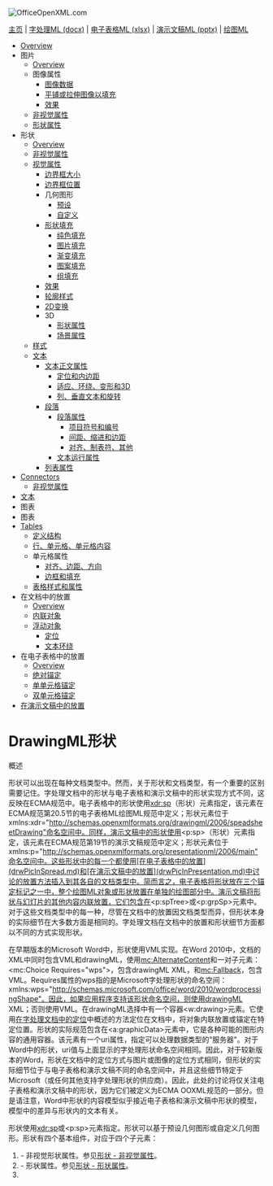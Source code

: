 ![OfficeOpenXML.com](drwImages/drawingMLbanner.png)

[主页](index.md) | [字处理ML (docx)](anatomyofOOXML.md) | [电子表格ML (xlsx)](anatomyofOOXML-xlsx.md) | [演示文稿ML (pptx)](anatomyofOOXML-pptx.md) | [绘图ML](drwOverview.md)

- [Overview](drwOverview.md)
- 图片
  - [Overview](drwPic.md)
  - 图像属性
    - [图像数据](drwPic-ImageData.md)
    - [平铺或拉伸图像以填充](drwPic-tile.md)
    - [效果](drwPic-effects.md)
  - [非视觉属性](drwPic-nvPicPr.md)
  - [形状属性](drwSp-SpPr.md)
- 形状
  - [Overview](drwShape.md)
  - [非视觉属性](drwSp-nvSpPr.md)
  - [视觉属性](drwSp-SpPr.md)
    - [边界框大小](drwSp-size.md)
    - [边界框位置](drwSp-location.md)
    - 几何图形
      - [预设](drwSp-prstGeom.md)
      - [自定义](drwSp-custGeom.md)
    - [形状填充](drwSp-shapeFill.md)
      - [纯色填充](drwSp-SolidFill.md)
      - [图片填充](drwSp-PictFill.md)
      - [渐变填充](drwSp-GradFill.md)
      - [图案填充](drwSp-PattFill.md)
      - [组填充](drwSp-grpFill.md)
    - [效果](drwSp-effects.md)
    - [轮廓样式](drwSp-outline.md)
    - [2D变换](drwSp-rotate.md)
    - 3D
      - [形状属性](drwSp-3dProps.md)
      - [场景属性](drwSp-3dScene.md)
  - [样式](drwSp-styles.md)
  - [文本](drwSp-text.md)
    - [文本正文属性](drwSp-text-bodyPr.md)
      - [定位和内边距](drwSp-text-bodyPr-inset.md)
      - [适应、环绕、变形和3D](drwSp-text-bodyPr-fit.md)
      - [列、垂直文本和旋转](drwSp-text-bodyPr-columns.md)
    - [段落](drwSp-text-paragraph.md)
      - [段落属性](drwSp-text-paraProps.md)
        - [项目符号和编号](drwSp-text-paraProps-numbering.md)
        - [间距、缩进和边距](drwSp-text-paraProps-margins.md)
        - [对齐、制表符、其他](drwSp-text-paraProps-align.md)
      - [文本运行属性](drwSp-text-runProps.md)
    - [列表属性](drwSp-text-lstPr.md)
- [Connectors](drwCxnSp.md)
  - [非视觉属性](drwSp-nvCxnSpPr.md)
- [文本](drwSp-textbox.md)
- 图表
- 图表
- [Tables](drwTable.md)
  - [定义结构](drwTableGrid.md)
  - [行、单元格、单元格内容](drwTableRowAndCell.md)
  - 单元格属性
    - [对齐、边距、方向](drwTableCellProperties-alignment.md)
    - [边框和填充](drwTableCellProperties-bordersFills.md)
  - [表格样式和属性](drwTableStyles.md)
- 在文档中的放置
  - [Overview](drwPicInWord.md)
  - [内联对象](drwPicInline.md)
  - [浮动对象](drwPicFloating.md)
    - [定位](drwPicFloating-position.md)
    - [文本环绕](drwPicFloating-textWrap.md)
- 在电子表格中的放置
  - [Overview](drwPicInSpread.md)
  - [绝对锚定](drwPicInSpread-absolute.md)
  - [单单元格锚定](drwPicInSpread-oneCell.md)
  - [双单元格锚定](drwPicInSpread-twoCell.md)
- [在演示文稿中的放置](drwPicInPresentation.md)

# DrawingML形状

概述

形状可以出现在每种文档类型中。然而，关于形状和文档类型，有一个重要的区别需要记住。字处理文档中的形状与电子表格和演示文稿中的形状实现方式不同，这反映在ECMA规范中。电子表格中的形状使用<xdr:sp>（形状）元素指定，该元素在ECMA规范第20.5节的电子表格ML绘图ML规范中定义；形状元素位于xmlns:xdr="http://schemas.openxmlformats.org/drawingml/2006/speadsheetDrawing"命名空间中。同样，演示文稿中的形状使用<p:sp>（形状）元素指定，该元素在ECMA规范第19节的演示文稿规范中定义；形状元素位于xmlns:p="http://schemas.openxmlformats.org/presentationml/2006/main"命名空间中。这些形状中的每一个都使用[在电子表格中的放置](drwPicInSpread.md)和[在演示文稿中的放置](drwPicInPresentation.md)中讨论的放置方法插入到其各自的文档类型中。简而言之，电子表格将形状放在三个锚定标记之一中，整个绘图ML对象或形状放置在单独的绘图部分中。演示文稿将形状与幻灯片的其他内容内联放置，它们包含在<p:spTree>或<p:grpSp>元素中。对于这些文档类型中的每一种，尽管在文档中的放置因文档类型而异，但形状本身的实际细节在大多数方面是相同的。字处理文档在文档中的放置和形状细节方面都以不同的方式实现形状。

在早期版本的Microsoft Word中，形状使用VML实现。在Word 2010中，文档的XML中同时包含VML和drawingML，使用<mc:AlternateContent>和一对子元素：<mc:Choice Requires="wps">，包含drawingML XML，和<mc:Fallback>，包含VML。Requires属性的wps指的是Microsoft字处理形状的命名空间：xmlns:wps="http://schemas.microsoft.com/office/word/2010/wordprocessingShape"。因此，如果应用程序支持该形状命名空间，则使用drawingML XML；否则使用VML。在drawingML选择中有一个容器<w:drawing>元素。它使用[在字处理文档中的定位](drwPicInWord.md)中概述的方法定位在文档中，将对象内联放置或锚定在特定位置。形状的实际规范包含在<a:graphicData>元素中，它是各种可能的图形内容的通用容器。该元素有一个uri属性，指定可以处理数据类型的"服务器"。对于Word中的形状，uri值与上面显示的字处理形状命名空间相同。因此，对于较新版本的Word，形状在文档中的定位方式与图片或图像的定位方式相同，但形状的实际细节位于与电子表格和演示文稿不同的命名空间中，并且这些细节特定于Microsoft（或任何其他支持字处理形状的供应商）。因此，此处的讨论将仅关注电子表格和演示文稿中的形状，因为它们被定义为ECMA OOXML规范的一部分。但是请注意，Word中形状的内容模型似乎接近电子表格和演示文稿中形状的模型，模型中的差异与形状内的文本有关。

形状使用<xdr:sp>或<p:sp>元素指定。形状可以基于预设几何图形或自定义几何图形。形状有四个基本组件，对应于四个子元素：

1. <nvSpPr> \- 非视觉形状属性。参见[形状 - 非视觉属性](drwSp-nvSpPr.md)。
2. <spPr> \- 形状属性。参见[形状 - 形状属性](drwSp-SpPr.md)。
3. <style> \- shape styles. See [Shapes - Styles](drwSp-styles.md).
4. <txBody> \- 形状内的文本。参见[形状 - 文本](drwSp-text.md)。

下面是电子表格文档中形状的示例。

<xdr:sp macro="" textlink="">

<xdr:nvSpPr>

<xdr:cNvPr id="2" name="圆角矩形 1"/>

<xdr:cNvSpPr/>

</xdr:nvSpPr>

<xdr:spPr>

<a:xfrm>

<a:off x="1371600" y="514350"/>

<a:ext cx="1038225" cy="542925"/>

</a:xfrm>

<a:prstGeom prst="roundRect">

<a:avLst/>

</a:prstGeom>

</xdr:spPr>

<xdr:style>

<a:lnRef idx="2">

<a:schemeClr val="accent1">

<a:shade val="50000"/>

</a:schemeClr>

</a:lnRef>

<a:fillRef idx="1">

<a:schemeClr val="accent1"/>

</a:fillRef>

<a:effectRef idx="0">

<a:schemeClr val="accent1"/>

</a:effectRef>

<a:fontRef idx="minor">

<a:schemeClr val="lt1"/>

</a:fontRef>

</xdr:style>

<xdr:txBody>

<a:bodyPr vertOverflow="clip" rtlCol="0" anchor="ctr"/>

<a:lstStyle/>

<a:p>

<a:pPr algn="ctr"/>

<a:endParaRPr lang="en-US" sz="1100"/>

</a:p>

</xdr:txBody>

</xdr:sp>

![Shape in spreadsheet](drwImages\drwSp.gif)

参考：ECMA-376，第3版（2011年6月），基础和标记语言参考§ 19.3.1.43（演示文稿）和§ 20.5.2.29（电子表格）。

形状可以具有以下属性。

| 属性                       | 描述                                                                                                    |
| -------------------------- | ------------------------------------------------------------------------------------------------------- |
| fLocksText（仅限电子表格） | 指示在保护工作表时是否允许在空间内进行文本编辑。                                                        |
| fPublished（仅限电子表格） | 指示在发送到服务器时是否应随工作表一起发布形状。                                                        |
| macro（仅限电子表格）      | 指定与形状关联的自定义函数。例如，macro="DoWork()"。                                                    |
| textlink（仅限电子表格）   | 指定链接到电子表格单元格数据的公式。                                                                    |
| useBgFill（仅限演示文稿）  | 指定形状填充应与幻灯片背景相同。请注意，这不会将形状设置为透明—它将填充设置为与形状后面的背景部分相同。 |

[关于本站](aboutThisSite.md) | [联系我们](contactUs.md)  
版权所有 © 2023。保留所有权利。

